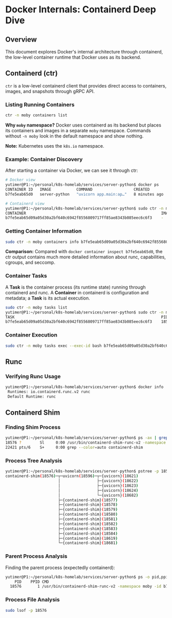 # Docker Internals: Containerd Deep Dive

## Overview

This document explores Docker's internal architecture through containerd, the low-level container runtime that Docker uses as its backend.

## Containerd (ctr)

`ctr` is a low-level containerd client that provides direct access to containers, images, and snapshots through gRPC API.

### Listing Running Containers

```bash
ctr -n moby containers list
```

**Why `moby` namespace?** Docker uses containerd as its backend but places its containers and images in a separate `moby` namespace. Commands without `-n moby` look in the default namespace and show nothing.

**Note:** Kubernetes uses the `k8s.io` namespace.

### Example: Container Discovery

After starting a container via Docker, we can see it through ctr:

```bash
# Docker view
yutimer@P1:~/personal/k8s-homelab/services/server-python$ docker ps
CONTAINER ID   IMAGE           COMMAND                  CREATED         STATUS                   PORTS                                       NAMES
b7fe5eab65d0   server-python   "uvicorn app.main:ap…"   8 minutes ago   Up 8 minutes (healthy)   0.0.0.0:8080->8080/tcp, :::8080->8080/tcp   server-python

# Containerd view
yutimer@P1:~/personal/k8s-homelab/services/server-python$ sudo ctr -n moby containers list
CONTAINER                                                           IMAGE    RUNTIME                  
b7fe5eab65d09a05d30a2bf640c6942f8556809717ff85ae8343b085eec6c6f3    -        io.containerd.runc.v2
```

### Getting Container Information

```bash
sudo ctr -n moby containers info b7fe5eab65d09a05d30a2bf640c6942f8556809717ff85ae8343b085eec6c6f3
```

**Comparison:** Compared with `docker container inspect b7fe5eab65d0`, the ctr output contains much more detailed information about runc, capabilities, cgroups, and seccomp.

### Container Tasks

A **Task** is the container process (its runtime state) running through containerd and runc. A **Container** in containerd is configuration and metadata; a **Task** is its actual execution.

```bash
sudo ctr -n moby tasks list
yutimer@P1:~/personal/k8s-homelab/services/server-python$ sudo ctr -n moby tasks list
TASK                                                                PID      STATUS    
b7fe5eab65d09a05d30a2bf640c6942f8556809717ff85ae8343b085eec6c6f3    18596    RUNNING
```

### Container Execution

```bash
sudo ctr -n moby tasks exec --exec-id bash b7fe5eab65d09a05d30a2bf640c6942f8556809717ff85ae8343b085eec6c6f3 /bin/bash
```

## Runc

### Verifying Runc Usage

```bash
yutimer@P1:~/personal/k8s-homelab/services/server-python$ docker info | grep -i runtime
 Runtimes: io.containerd.runc.v2 runc
 Default Runtime: runc
```

## Containerd Shim

### Finding Shim Process

```bash
yutimer@P1:~/personal/k8s-homelab/services/server-python$ ps -ax | grep containerd-shim
18576 ?        Sl     0:00 /usr/bin/containerd-shim-runc-v2 -namespace moby -id b7fe5eab65d09a05d30a2bf640c6942f8556809717ff85ae8343b085eec6c6f3 -address /run/containerd/containerd.sock
22421 pts/6    S+     0:00 grep --color=auto containerd-shim
```

### Process Tree Analysis

```bash
yutimer@P1:~/personal/k8s-homelab/services/server-python$ pstree -p 18576
containerd-shim(18576)─┬─uvicorn(18596)─┬─{uvicorn}(18621)
                       │                ├─{uvicorn}(18622)
                       │                ├─{uvicorn}(18623)
                       │                ├─{uvicorn}(18624)
                       │                └─{uvicorn}(18682)
                       ├─{containerd-shim}(18577)
                       ├─{containerd-shim}(18578)
                       ├─{containerd-shim}(18579)
                       ├─{containerd-shim}(18580)
                       ├─{containerd-shim}(18581)
                       ├─{containerd-shim}(18582)
                       ├─{containerd-shim}(18583)
                       ├─{containerd-shim}(18584)
                       ├─{containerd-shim}(18619)
                       └─{containerd-shim}(18681)
```

### Parent Process Analysis

Finding the parent process (expectedly containerd):

```bash
yutimer@P1:~/personal/k8s-homelab/services/server-python$ ps -o pid,ppid,cmd -p 18576
    PID    PPID CMD
  18576       1 /usr/bin/containerd-shim-runc-v2 -namespace moby -id b7fe5eab65d09a05d30a2bf640c6942f8556809717ff85ae8343b085
```

### Process File Analysis

```bash
sudo lsof -p 18576
```